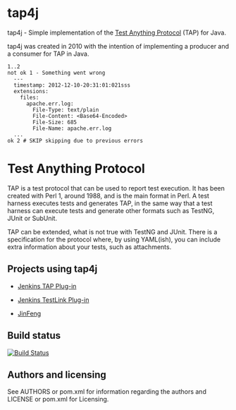 # tap4j

tap4j - Simple implementation of the 
[Test Anything Protocol](http://www.testanything.org) (TAP) for Java.

tap4j was created in 2010 with the intention of implementing a producer and a 
consumer for TAP in Java.

    1..2
    not ok 1 - Something went wrong
      ---
      timestamp: 2012-12-10-20:31:01:021sss
      extensions: 
        files: 
          apache.err.log:
            File-Type: text/plain
            File-Content: <Base64-Encoded>
            File-Size: 685
            File-Name: apache.err.log
      ...
    ok 2 # SKIP skipping due to previous errors

# Test Anything Protocol

TAP is a test protocol that can be used to report test execution. It has been 
created with Perl 1, around 1988, and is the main format in Perl. A test 
harness executes tests and generates TAP, in the same way that a test harness 
can execute tests and generate other formats such as TestNG, JUnit or SubUnit.

TAP can be extended, what is not true with TestNG and JUnit. 
There is a specification for the protocol where, by using YAML(ish), you can 
include extra information about your tests, such as attachments.

## Projects using tap4j

* [Jenkins TAP Plug-in](https://wiki.jenkins-ci.org/display/JENKINS/TAP+Plugin)

* [Jenkins TestLink Plug-in](https://wiki.jenkins-ci.org/display/JENKINS/TestLink+Plugin)

* [JinFeng](http://www.sqaopen.net/blog/en/?p=63)

## Build status

[![Build Status](https://buildhive.cloudbees.com/job/tupilabs/job/tap4j/badge/icon)](https://buildhive.cloudbees.com/job/tupilabs/job/tap4j/)

## Authors and licensing

See AUTHORS or pom.xml for information regarding the authors and LICENSE 
or pom.xml for Licensing.
